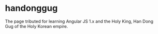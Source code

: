 # handonggug
The page tributed for learning Angular JS 1.x and the Holy King, Han Dong Gug of the Holy Korean empire.
